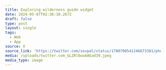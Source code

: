 ```yaml
---
title: Exploring wilderness guide widget
date: 2024-05-07T02:36:10.267Z
draft: false
type: post
layout: single
tags:
  - Web
  - App
source: X
source_link: 'https://twitter.com/sovpal/status/1780700541246673381/photo/1'
media: /uploads/twitter.com_GLZRl6waAAEad39.jpeg
media_type: image
---
```


